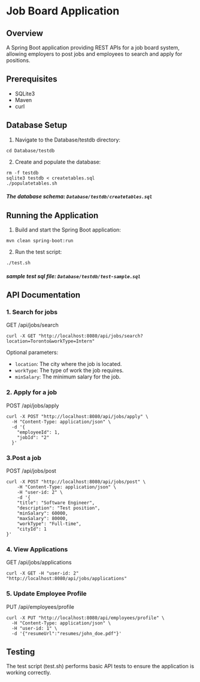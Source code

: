 # Job Board Application

## Overview
A Spring Boot application providing REST APIs for a job board system, allowing employers to post jobs and employees to search and apply for positions.

## Prerequisites
- SQLite3
- Maven
- curl

## Database Setup
1. Navigate to the Database/testdb directory:
```
cd Database/testdb
```

2. Create and populate the database:
```
rm -f testdb
sqlite3 testdb < createtables.sql
./populatetables.sh
```

##### The database schema: `Database/testdb/createtables.sql`

## Running the Application

1. Build and start the Spring Boot application:
```
mvn clean spring-boot:run
```

2. Run the test script:
```
./test.sh
```

##### sample test sql file: `Database/testdb/test-sample.sql`

## API Documentation
### 1. Search for jobs
GET /api/jobs/search
```
curl -X GET "http://localhost:8080/api/jobs/search?location=Toronto&workType=Intern"
```
Optional parameters:
- `location`: The city where the job is located.
- `workType`: The type of work the job requires.
- `minSalary`: The minimum salary for the job.

### 2. Apply for a job
POST /api/jobs/apply
```
curl -X POST "http://localhost:8080/api/jobs/apply" \
  -H "Content-Type: application/json" \
  -d '{
    "employeeId": 1,
    "jobId": "2"
  }'
```

### 3.Post a job
POST /api/jobs/post
```
curl -X POST "http://localhost:8080/api/jobs/post" \
    -H "Content-Type: application/json" \
    -H "user-id: 2" \
    -d '{
    "title": "Software Engineer",
    "description": "Test position",
    "minSalary": 60000,
    "maxSalary": 80000,
    "workType": "Full-time",
    "cityId": 1
}'
```

### 4. View Applications
GET /api/jobs/applications
```
curl -X GET -H "user-id: 2" "http://localhost:8080/api/jobs/applications"
```

### 5. Update Employee Profile
PUT /api/employees/profile
```
curl -X PUT "http://localhost:8080/api/employees/profile" \
  -H "Content-Type: application/json" \
  -H "user-id: 1" \
  -d '{"resumeUrl":"resumes/john_doe.pdf"}'
```

## Testing
The test script (test.sh) performs basic API tests to ensure the application is working correctly.

